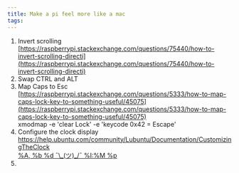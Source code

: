 ```yaml
---
title: Make a pi feel more like a mac
tags:
---
```


1. Invert scrolling<br>[https://raspberrypi.stackexchange.com/questions/75440/how-to-invert-scrolling-directi](https://raspberrypi.stackexchange.com/questions/75440/how-to-invert-scrolling-directi)
2. Swap CTRL and ALT
3. Map Caps to Esc<br>[https://raspberrypi.stackexchange.com/questions/5333/how-to-map-caps-lock-key-to-something-useful/45075](https://raspberrypi.stackexchange.com/questions/5333/how-to-map-caps-lock-key-to-something-useful/45075)<br>xmodmap -e 'clear Lock' -e 'keycode 0x42 = Escape'
4. Configure the clock display<br>[https://help.ubuntu.com/community/Lubuntu/Documentation/CustomizingTheClock<br>%A, %b %d &macr;\\\_(ツ)\_/&macr; %I:%M %p](https://help.ubuntu.com/community/Lubuntu/Documentation/CustomizingTheClock)
5. &nbsp;